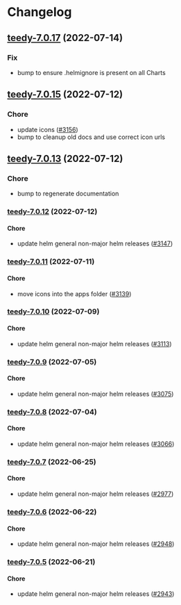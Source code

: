 # Changelog


## [teedy-7.0.17](https://github.com/truecharts/apps/compare/teedy-7.0.15...teedy-7.0.17) (2022-07-14)

### Fix

- bump to ensure .helmignore is present on all Charts



## [teedy-7.0.15](https://github.com/truecharts/apps/compare/teedy-7.0.13...teedy-7.0.15) (2022-07-12)

### Chore

- update icons ([#3156](https://github.com/truecharts/apps/issues/3156))
- bump to cleanup old docs and use correct icon urls



## [teedy-7.0.13](https://github.com/truecharts/apps/compare/teedy-7.0.12...teedy-7.0.13) (2022-07-12)

### Chore

- bump to regenerate documentation



<a name="teedy-7.0.12"></a>
### [teedy-7.0.12](https://github.com/truecharts/apps/compare/teedy-7.0.11...teedy-7.0.12) (2022-07-12)

#### Chore

* update helm general non-major helm releases ([#3147](https://github.com/truecharts/apps/issues/3147))



<a name="teedy-7.0.11"></a>
### [teedy-7.0.11](https://github.com/truecharts/apps/compare/teedy-7.0.10...teedy-7.0.11) (2022-07-11)

#### Chore

* move icons into the apps folder ([#3139](https://github.com/truecharts/apps/issues/3139))



<a name="teedy-7.0.10"></a>
### [teedy-7.0.10](https://github.com/truecharts/apps/compare/teedy-7.0.9...teedy-7.0.10) (2022-07-09)

#### Chore

* update helm general non-major helm releases ([#3113](https://github.com/truecharts/apps/issues/3113))



<a name="teedy-7.0.9"></a>
### [teedy-7.0.9](https://github.com/truecharts/apps/compare/teedy-7.0.8...teedy-7.0.9) (2022-07-05)

#### Chore

* update helm general non-major helm releases ([#3075](https://github.com/truecharts/apps/issues/3075))



<a name="teedy-7.0.8"></a>
### [teedy-7.0.8](https://github.com/truecharts/apps/compare/teedy-7.0.7...teedy-7.0.8) (2022-07-04)

#### Chore

* update helm general non-major helm releases ([#3066](https://github.com/truecharts/apps/issues/3066))



<a name="teedy-7.0.7"></a>
### [teedy-7.0.7](https://github.com/truecharts/apps/compare/teedy-7.0.6...teedy-7.0.7) (2022-06-25)

#### Chore

* update helm general non-major helm releases ([#2977](https://github.com/truecharts/apps/issues/2977))



<a name="teedy-7.0.6"></a>
### [teedy-7.0.6](https://github.com/truecharts/apps/compare/teedy-7.0.5...teedy-7.0.6) (2022-06-22)

#### Chore

* update helm general non-major helm releases ([#2948](https://github.com/truecharts/apps/issues/2948))



<a name="teedy-7.0.5"></a>
### [teedy-7.0.5](https://github.com/truecharts/apps/compare/teedy-7.0.4...teedy-7.0.5) (2022-06-21)

#### Chore

* update helm general non-major helm releases ([#2943](https://github.com/truecharts/apps/issues/2943))


